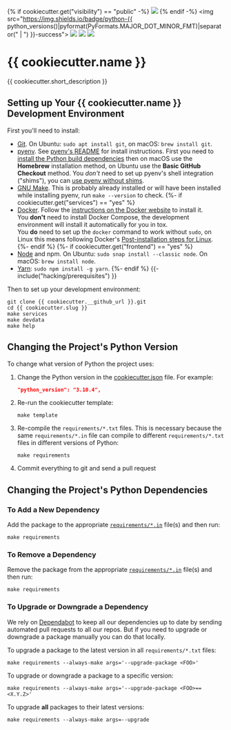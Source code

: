 {% if cookiecutter.get("visibility") == "public" -%}
<a href="{{ cookiecutter.__github_url }}/actions/workflows/ci.yml?query=branch%3Amain"><img src="https://img.shields.io/github/workflow/status/{{ cookiecutter.github_owner }}/{{ cookiecutter.slug }}/CI/main"></a>
{% endif -%}
<a><img src="https://img.shields.io/badge/python-{{ python_versions()|pyformat(PyFormats.MAJOR_DOT_MINOR_FMT)|separator(" | ") }}-success"></a>
<a href="{{ cookiecutter.__github_url }}/blob/main/LICENSE"><img src="https://img.shields.io/badge/license-BSD--2--Clause-success"></a>
<a href="https://github.com/hypothesis/cookiecutters/tree/main/pyramid-app"><img src="https://img.shields.io/badge/cookiecutter-pyramid--app-success"></a>
<a href="https://black.readthedocs.io/en/stable/"><img src="https://img.shields.io/badge/code%20style-black-000000"></a>

# {{ cookiecutter.name }}

{{ cookiecutter.short_description }}

## Setting up Your {{ cookiecutter.name }} Development Environment

First you'll need to install:

* [Git](https://git-scm.com/).
  On Ubuntu: `sudo apt install git`, on macOS: `brew install git`.
* [pyenv](https://github.com/pyenv/pyenv).
  See [pyenv's README](https://github.com/pyenv/pyenv#readme) for install instructions.
  First you need to [install the Python build dependencies](https://github.com/pyenv/pyenv/wiki#suggested-build-environment)
  then on macOS use the **Homebrew** installation method,
  on Ubuntu use the **Basic GitHub Checkout** method.
  You _don't_ need to set up pyenv's shell integration ("shims"), you can
  [use pyenv without shims](https://github.com/pyenv/pyenv#using-pyenv-without-shims).
* [GNU Make](https://www.gnu.org/software/make/).
  This is probably already installed or will have been installed while installing pyenv, run `make --version` to check.
{%- if cookiecutter.get("services") == "yes" %}
* [Docker](https://docs.docker.com/install/).
  Follow the [instructions on the Docker website](https://docs.docker.com/install/)
  to install it.  
  You **don't** need to install Docker Compose, the development environment
  will install it automatically for you in tox.  
  You **do** need to set up the `docker` command to work without `sudo`,
  on Linux this means following Docker's [Post-installation steps for Linux](https://docs.docker.com/engine/install/linux-postinstall/).
{%- endif %}
{%- if cookiecutter.get("frontend") == "yes" %}
* [Node](https://nodejs.org/) and npm.
  On Ubuntu: `sudo snap install --classic node`.
  On macOS: `brew install node`.
* [Yarn](https://yarnpkg.com/): `sudo npm install -g yarn`.
{%- endif %}
{{- include("hacking/prerequisites") }}

Then to set up your development environment:

```terminal
git clone {{ cookiecutter.__github_url }}.git
cd {{ cookiecutter.slug }}
make services
make devdata
make help
```

## Changing the Project's Python Version

To change what version of Python the project uses:

1. Change the Python version in the
   [cookiecutter.json](.cookiecutter/cookiecutter.json) file. For example:

   ```json
   "python_version": "3.10.4",
   ```

2. Re-run the cookiecutter template:

   ```terminal
   make template
   ```

3. Re-compile the `requirements/*.txt` files.
   This is necessary because the same `requirements/*.in` file can compile to
   different `requirements/*.txt` files in different versions of Python:

   ```terminal
   make requirements
   ```

4. Commit everything to git and send a pull request

## Changing the Project's Python Dependencies

### To Add a New Dependency

Add the package to the appropriate [`requirements/*.in`](requirements/)
file(s) and then run:

```terminal
make requirements
```

### To Remove a Dependency

Remove the package from the appropriate [`requirements/*.in`](requirements)
file(s) and then run:

```terminal
make requirements
```

### To Upgrade or Downgrade a Dependency

We rely on [Dependabot](https://github.com/dependabot) to keep all our
dependencies up to date by sending automated pull requests to all our repos.
But if you need to upgrade or downgrade a package manually you can do that
locally.

To upgrade a package to the latest version in all `requirements/*.txt` files:

```terminal
make requirements --always-make args='--upgrade-package <FOO>'
```

To upgrade or downgrade a package to a specific version:

```terminal
make requirements --always-make args='--upgrade-package <FOO>==<X.Y.Z>'
```

To upgrade **all** packages to their latest versions:

```terminal
make requirements --always-make args=--upgrade
```
